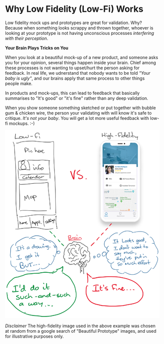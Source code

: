 # Why Low Fidelity (Low-Fi) Works

Low fidelity mock ups and prototypes are great for validation. Why? Because when something looks scrappy and thrown together, whoever is looking at your prototype is not having unconscious processes _interfering with their perception_.

**Your Brain Plays Tricks on You**

When you look at a beautiful mock-up of a new product, and someone asks you for your opinion, several things happen inside your brain. Chief among these processes is not wanting to upset/hurt the person asking for feedback. In real life, we udnerstand that nobody wants to be told _"Your baby is ugly"_, and our brains apply that same process to other things people make.

In products and mock-ups, this can lead to feedback that basically summarises to "It's good" or "it's fine" rather than any deep validation.

When you show someone something sketched or put together with bubble gum & chicken wire, the person your validating with will know it's safe to critique. _It's not your baby_. You will get a lot more useful feedback with low-fi mockups. :-)

![How your brain works](Low-fi-Hi-fi.png)

_Disclaimer_ The high-fidelity image used in the above example was chosen at random from a google search of "Beautiful Prototype" images, and used for illustrative purposes only. 
